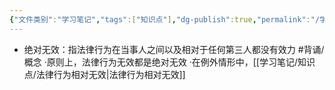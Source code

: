 ```yaml
---
{"文件类别":"学习笔记","tags":["知识点"],"dg-publish":true,"permalink":"/学习笔记/知识点/法律行为绝对无效/","dgPassFrontmatter":true}
---
```


- 绝对无效：指法律行为在当事人之间以及相对于任何第三人都没有效力 #背诵/概念 
·原则上，法律行为无效都是绝对无效
·在例外情形中，[[学习笔记/知识点/法律行为相对无效\|法律行为相对无效]]